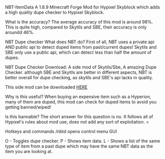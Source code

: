 NBT-ItemData
A 1.8.9 Minecraft Forge Mod for Hypixel Skyblock which adds a high quality dupe checker to Hypixel Skyblock.

What is the accuracy?
The average accuracy of this mod is around 98%. This is quite high, compared to Skytils and SBE, their accuracy is only aroundd 46%.

NBT Dupe checker
What does NBT do?
First of all, NBT uses a private api AND public api to detect duped items from past/current dupes! Skytils and SBE only use a public api, which can detect less than half the amount of dupes.

NBT Dupe Checker Download:
A side mod of Skytils/Sbe, A amazing Dupe Checker. although SBE and Skyitls are better in different aspects, NBT is better overall for dupe checking, as skytils and SBE's api lacks in quality.

This side mod can be downloaded [HERE](https://cdn.discordapp.com/attachments/798784523599872000/991154211964342282/NBT_Duped_Items_Checker_1.0.2.jar)

Why is this useful?
When buying an expensive item such as a Hyperion, many of them are duped, this mod can check for duped items to avoid you getting banned/wiped!

Is this bannable?
The short answer for this question is no. It follows all of Hypixel's rules about mod use, does not add any sort of exploitation. =

Hotkeys and commands
/nbtd opens control menu GUI

O - Toggles dupe checker.
P - Shows item data.
L - Shows a list of the same type of item from a past dupe which may have the same NBT data as the item you are looking at.
